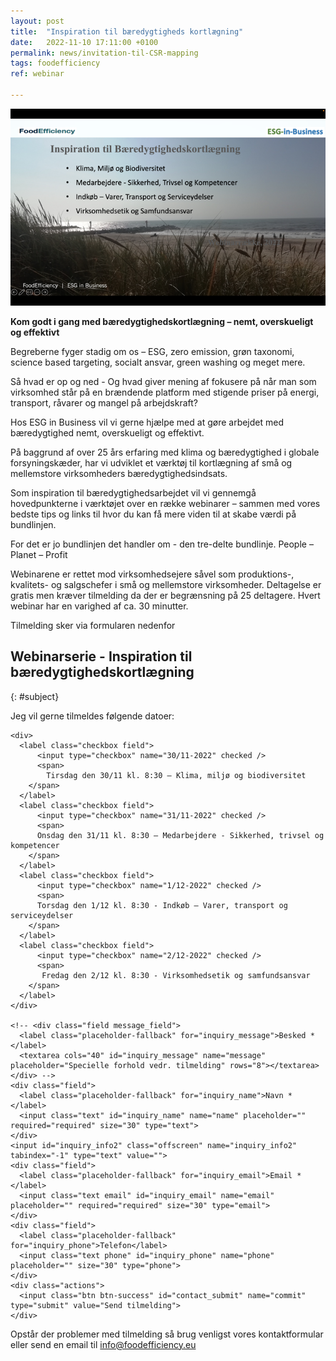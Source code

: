 ```yaml
---
layout: post
title:  "Inspiration til bæredygtigheds kortlægning"
date:   2022-11-10 17:11:00 +0100
permalink: news/invitation-til-CSR-mapping
tags: foodefficiency
ref: webinar

---
```



![Inspirations webinar](/assets/images/Invitation%20Inspiration%20.png)

**Kom godt i gang med bæredygtighedskortlægning – nemt, overskueligt og effektivt**

Begreberne fyger stadig om os – ESG, zero emission, grøn taxonomi, science based targeting, socialt ansvar, green washing og meget mere. 

Så hvad er op og ned - Og hvad giver mening af fokusere på når man som virksomhed står på en brændende platform med stigende priser på energi, transport, råvarer og mangel på arbejdskraft?

Hos ESG in Business vil vi gerne hjælpe med at gøre arbejdet med bæredygtighed nemt, overskueligt og effektivt.

På baggrund af over 25 års erfaring med klima og bæredygtighed i globale forsyningskæder, har vi udviklet et værktøj til kortlægning af små og mellemstore virksomheders bæredygtighedsindsats. 

Som inspiration til bæredygtighedsarbejdet vil vi gennemgå hovedpunkterne i værktøjet over en række webinarer – sammen med vores bedste tips og links til hvor du kan få mere viden til at skabe værdi på bundlinjen. 

For det er jo bundlinjen det handler om - den tre-delte bundlinje. People – Planet – Profit 

Webinarene er rettet mod virksomhedsejere såvel som produktions-, kvalitets- og salgschefer i små og mellemstore virksomheder.
Deltagelse er gratis men kræver tilmelding da der er begrænsning på 25 deltagere. Hvert webinar har en varighed af ca. 30 minutter.

Tilmelding sker via formularen nedenfor 



## Webinarserie - Inspiration til bæredygtighedskortlægning
{: #subject}

Jeg vil gerne tilmeldes følgende datoer:

<div class="contact-inner">
<div class="inquiries">
  <form accept-charset="UTF-8" class="new_inquiry" id="new_inquiry" method="post" data-name="Contact form">
    <div style="margin:0;padding:0;display:inline">
      <input id="locale" name="locale" type="hidden" value="da">
      <input id="utf8" name="utf8" type="hidden" value="✓">
      <input id="authenticity_token" name="authenticity_token" type="hidden" value="8vr2lMQljUu/67VhB2GS5pXRZubfGknz0sIweGYatWU=">
    </div>

    <div>
      <label class="checkbox field">
          <input type="checkbox" name="30/11-2022" checked />
          <span>
            Tirsdag den 30/11 kl. 8:30 – Klima, miljø og biodiversitet
        </span>
      </label>      
      <label class="checkbox field">
          <input type="checkbox" name="31/11-2022" checked />
          <span>
          Onsdag den 31/11 kl. 8:30 – Medarbejdere - Sikkerhed, trivsel og kompetencer
        </span>
      </label>
      <label class="checkbox field">
          <input type="checkbox" name="1/12-2022" checked />
          <span>
          Torsdag den 1/12 kl. 8:30 - Indkøb – Varer, transport og serviceydelser
        </span>
      </label>
      <label class="checkbox field">
          <input type="checkbox" name="2/12-2022" checked />
          <span>
           Fredag den 2/12 kl. 8:30 - Virksomhedsetik og samfundsansvar
        </span>
      </label>
    </div>

    <!-- <div class="field message_field">
      <label class="placeholder-fallback" for="inquiry_message">Besked *</label>
      <textarea cols="40" id="inquiry_message" name="message" placeholder="Specielle forhold vedr. tilmelding" rows="8"></textarea>
    </div> -->
    <div class="field">
      <label class="placeholder-fallback" for="inquiry_name">Navn *</label>
      <input class="text" id="inquiry_name" name="name" placeholder="" required="required" size="30" type="text">
    </div>
    <input id="inquiry_info2" class="offscreen" name="inquiry_info2" tabindex="-1" type="text" value="">
    <div class="field">
      <label class="placeholder-fallback" for="inquiry_email">Email *</label>
      <input class="text email" id="inquiry_email" name="email" placeholder="" required="required" size="30" type="email">
    </div>
    <div class="field">
      <label class="placeholder-fallback" for="inquiry_phone">Telefon</label>
      <input class="text phone" id="inquiry_phone" name="phone" placeholder="" size="30" type="phone">
    </div>
    <div class="actions">
      <input class="btn btn-success" id="contact_submit" name="commit" type="submit" value="Send tilmelding">
    </div>
  </form>
</div>
</div>
<script type="text/javascript">
function clearInquiryForm() {
  // document.getElementById("inquiry_message").value = "";
  document.getElementById("inquiry_name").value = "";
  document.getElementById("inquiry_email").value = "";
  document.getElementById("inquiry_phone").value = "";
}

// ContactUs API
document.getElementById("contact_submit").addEventListener("click", function(event){
  event.preventDefault()

  const locale = document.getElementById("locale").value;
  const checkedBoxes = document.querySelectorAll('input[type=checkbox]:checked');
  var message = "Tilmelding til følgende events:\n";
  checkedBoxes.forEach(input => {
      message = message + " *  " + input.name + "\n";
    });
  const name = document.getElementById("inquiry_name").value;
  const info2 = document.getElementById("inquiry_info2").value;
  const email = document.getElementById("inquiry_email").value; 
  const phone = document.getElementById("inquiry_phone").value; 
  const subject = "[ESG] " + document.getElementById("subject").innerText;
  const data = { locale, subject, message, name, info2, email, phone }
  const url = 'https://fb65cne4o6.execute-api.eu-central-1.amazonaws.com/send';
  const headers = {
    'Access-Control-Allow-Origin': '*',
    'Access-Control-Allow-Credentials': true,
  }
  axios.post(url, data, headers).then(res => {
    alert('Mange tak for din tilmelding.  Vi vil vende tilbage snarest muligt.');
    clearInquiryForm();
  }).catch(err => {
    console.log(err)
    alert("Der skete en fejl. Check om du har udfyldt felterne: besked, navn, email og telefon samt om du har netforbindelse.\n\nFejltekst: " + err);
  })
  return true;
});
</script>
<script src="https://cdnjs.cloudflare.com/ajax/libs/axios/0.18.0/axios.min.js"></script>

Opstår der problemer med tilmelding så brug venligst vores kontaktformular eller send en email til info@foodefficiency.eu
